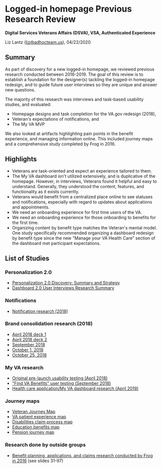 # Logged-in homepage Previous Research Review

**Digital Services Veterans Affairs (DSVA), VSA, Authenticated Experience**

Liz Lantz (liz@adhocteam.us), 04/22/2020

## Summary

As part of discovery for a new logged-in homepage, we reviewed previous research conducted between 2016-2019. The goal of this review is to establish a foundation for the designer(s) tackling the logged-in homepage redesign, and to guide future user interviews so they are unique and answer new questions.

The majority of this research was interviews and task-based usability studies, and evaluated:

- Homepage designs and task completion for the VA.gov redesign (2018), 
- Veteran's expectations of notifications, and
- The My VA MVP

We also looked at artifacts highlighting pain points in the benefit experience, and managing information online. This included journey maps and a comprehensive study completed by Frog in 2016.

## Highlights

- Veterans are task-oriented and expect an experience tailored to them.
- The My VA dashboard isn't utilized extensively, and is duplicative of the homepage. However, in interviews, Veterans found it helpful and easy to understand.  Generally, they understood the content, features, and functionality as it exists currently.
- Veterans would benefit from a centralized place online to see statuses and notifications, especially with regard to updates about applications and appointments.
- We need an onboarding experience for first time users of the VA.
- We need an onboarding experience for those onboarding to benefits for the first time.
- Organizing content by benefit type matches the Veteran's mental model. One study specifically recommended organizing a dashboard redesign by benefit type since the new "Manage your VA Health Care" section of the dashboard met participant expectations. 

## List of Studies

### Personalization 2.0
- [Personalization 2.0 Discovery: Summary and Strategy](https://github.com/department-of-veterans-affairs/va.gov-team/blob/master/products/identity-personalization/personalization%202.0/discovery-research/README.md)
- [Dashboard 2.0 User Interviews Research Summary](https://github.com/department-of-veterans-affairs/va.gov-team/blob/master/products/identity-personalization/personalization%202.0/discovery-research/dashboard-interviews/research-summary.md)
### Notifications
- [Notification research (2018)](https://github.com/department-of-veterans-affairs/vets.gov-team/blob/master/Products/Identity/Personalization/Notifications/HCA%20MVP/Research/User%20Notifications%20Readout%20-%20end%20of%20sprint%20demo.pptx)
### Brand consolidation research (2018)
 - [April 2018 deck 1](https://github.com/department-of-veterans-affairs/vets.gov-team/blob/master/VA.gov%20Relaunch%202018/user-research/study-3/Merger%20Study%203%20Research%20Readout.pptx)
 - [April 2018 deck 2](https://github.com/department-of-veterans-affairs/vets.gov-team/blob/master/VA.gov%20Relaunch%202018/user-research/study-3/Merger%20Study%203b%20Research%20Readout.pptx)
 - [September 2018](https://github.com/department-of-veterans-affairs/vets.gov-team/blob/master/VA.gov%20Relaunch%202018/user-research/study-5/Brand%20Consolidation%20Research%20Summary%209-6-2018_Study%205%20only.pptx)  
 - [October 1, 2018](https://github.com/department-of-veterans-affairs/vets.gov-team/blob/master/VA.gov%20Relaunch%202018/user-research/study-6/Brand%20Consolidation%20Research%20Summary%2010-1-2018_study%206%20only.pptx)
 - [October 25, 2018](https://github.com/department-of-veterans-affairs/vets.gov-team/blob/master/VA.gov%20Relaunch%202018/user-research/study-8/Brand%20Consolidation%20Research%20Summary%2010-25-2018_Study%208%20only.pptx)
### My VA research
  - [Original pre-launch usability testing (April 2018)](https://github.com/department-of-veterans-affairs/vets.gov-team/blob/master/Products/Identity/Personalization/research/April%202018%20usability/Personalization%20MVP%20readout.pptx)
  - ["Find VA Benefits" user testing (September 2018)](https://github.com/department-of-veterans-affairs/vets.gov-team/blob/master/Products/Identity/Personalization/Recommendations/Research/MVP%20Research/User%20Testing/Research%20Summary.md)
  - [Health care application/My VA dashboard research (April 2019)](https://github.com/department-of-veterans-affairs/va.gov-team/blob/master/products/health-care/application/va-application/research/user-testing/dashboard-updates/research-summary.md)
### Journey maps
- [Veteran Journey Map](https://github.com/department-of-veterans-affairs/va.gov-team/blob/master/platform/design/va-product-journey-maps/Veteran%20Journey%20Map.pdf)
- [VA patient experience map](https://github.com/department-of-veterans-affairs/va.gov-team/blob/master/platform/design/va-product-journey-maps/Veterans%20Outpatient%20Journey%20Map.pdf)
- [Disabilities claim process map](https://github.com/department-of-veterans-affairs/va.gov-team/blob/master/platform/design/va-product-journey-maps/Veteran%20Journey%20-%20Disability%20Claim%20-%2011x17%20-%20%209.4.17.pdf)
- [Education benefits map](https://github.com/department-of-veterans-affairs/va.gov-team/blob/master/platform/design/va-product-journey-maps/Edu%20Journey%20Map_110518_v6.pdf)
- [Pension journey map](https://github.com/department-of-veterans-affairs/va.gov-team/blob/master/platform/design/va-product-journey-maps/Pension%20Journey%20Map_011119_V5.pdf)

### Research done by outside groups

- [Benefit planning, applications, and claims research conducted by Frog in 2016](https://github.com/department-of-veterans-affairs/va.gov-team/files/4446518/D5_frog_VCRD_ResearchReadout_final.pdf) (see slides 31-97)
